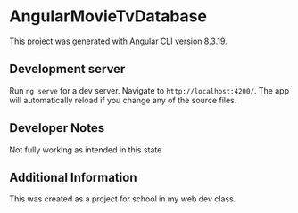 # AngularMovieTvDatabase

This project was generated with [Angular CLI](https://github.com/angular/angular-cli) version 8.3.19.

## Development server

Run `ng serve` for a dev server. Navigate to `http://localhost:4200/`. The app will automatically reload if you change any of the source files.

## Developer Notes

Not fully working as intended in this state

## Additional Information
This was created as a project for school in my web dev class.
